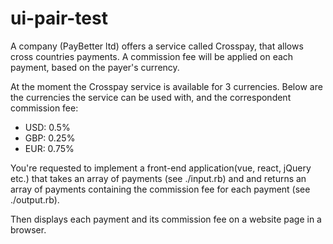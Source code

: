 # ui-pair-test
A company (PayBetter ltd) offers a service called Crosspay, that allows cross countries payments.
A commission fee will be applied on each payment, based on the payer's currency.

At the moment the Crosspay service is available for 3 currencies.
Below are the currencies the service can be used with, and the correspondent commission fee:
- USD: 0.5%
- GBP: 0.25%
- EUR: 0.75%

You're requested to implement a front-end application(vue, react, jQuery etc.) that takes an array of payments (see ./input.rb) and
and returns an array of payments containing the commission fee for each payment (see ./output.rb).

Then displays each payment and its commission fee on a website page in a browser.
